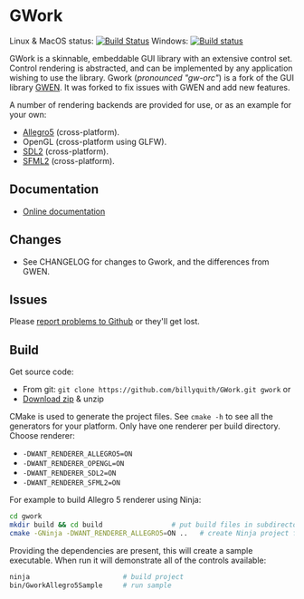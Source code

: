 GWork
=====

Linux & MacOS status: [![Build Status](https://travis-ci.org/billyquith/GWork.svg?branch=gwork)](https://travis-ci.org/billyquith/GWork)  Windows: [![Build status](https://ci.appveyor.com/api/projects/status/chlm41pnqchxlpv2/branch/gwork?svg=true)](https://ci.appveyor.com/project/billyquith/gwork/branch/gwork)

GWork is a skinnable, embeddable GUI library with an extensive control set. Control rendering
is abstracted, and can be implemented by any application wishing to use the library.
Gwork (*pronounced "gw-orc"*) is a fork of the GUI library [GWEN][gwen]. It was forked 
to fix issues with GWEN and add new features.

A number of rendering backends are provided for use, or as an example for your own:

 * [Allegro5][al5] (cross-platform).
 * OpenGL (cross-platform using GLFW).
 * [SDL2][sdl2] (cross-platform).
 * [SFML2][sfml2] (cross-platform).

## Documentation

- [Online documentation][docs]

## Changes

- See CHANGELOG for changes to Gwork, and the differences from GWEN.

## Issues

Please [report problems to Github][issues] or they'll get lost.

## Build

Get source code:

* From git: `git clone https://github.com/billyquith/GWork.git gwork` or
* [Download zip](https://github.com/billyquith/GWork/archive/gwork.zip) & unzip

CMake is used to generate the project files. See `cmake -h` to see all the generators for 
your platform. Only have one renderer per build directory. Choose renderer:

* `-DWANT_RENDERER_ALLEGRO5=ON`
* `-DWANT_RENDERER_OPENGL=ON`
* `-DWANT_RENDERER_SDL2=ON`
* `-DWANT_RENDERER_SFML2=ON`

For example to build Allegro 5 renderer using Ninja:

```bash
cd gwork
mkdir build && cd build                 # put build files in subdirectory
cmake -GNinja -DWANT_RENDERER_ALLEGRO5=ON ..   # create Ninja project files
```

Providing the dependencies are present, this will create a sample executable. When run it will
demonstrate all of the controls available:

```bash
ninja                       # build project
bin/GworkAllegro5Sample     # run sample
```

[gwen]: https://github.com/garrynewman/GWEN
[sdl2]: https://www.libsdl.org/
[sfml2]: http://www.sfml-dev.org
[al5]: http://alleg.sourceforge.net
[docs]: https://billyquith.github.io/GWork/
[issues]: https://github.com/billyquith/GWork/issues "Bugs/Issues"
